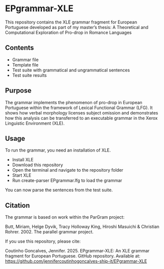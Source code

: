 # EPgrammar-XLE

This repository contains the XLE grammar fragment for European Portuguese developed as part of my master’s thesis: A Theoretical and Computational Exploration of Pro-drop in Romance Languages

## Contents

- Grammar file
- Template file
- Test suite with grammatical and ungrammatical sentences
- Test suite results

## Purpose

The grammar implements the phenomenon of pro-drop in European Portuguese within the framework of Lexical Functional Grammar (LFG). It shows how verbal morphology licenses subject omission and demonstrates how this analysis can be transferred to an executable grammar in the Xerox Linguistic Environment (XLE).

## Usage

To run the grammar, you need an installation of XLE.

- Install XLE 
- Download this repository
- Open the terminal and navigate to the repository folder
- Start XLE
- Run create-parser EPgrammar.lfg to load the grammar

You can now parse the sentences from the test suite.

## Citation

The grammar is based on work within the ParGram project:
 
Butt, Miriam, Helge Dyvik, Tracy Holloway King, Hiroshi Masuichi & Christian Rohrer. 2002. The parallel grammar project.

If you use this repository, please cite:

Coutinho Goncalves, Jennifer. 2025. EPgrammar-XLE: An XLE grammar fragment for European Portuguese. GitHub repository. Available at: https://github.com/jennifercoutinhogoncalves-ship-it/EPgrammar-XLE

